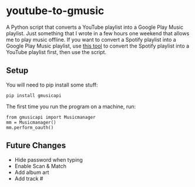 # youtube-to-gmusic
A Python script that converts a YouTube playlist into a Google Play Music playlist. Just something that I wrote in a few hours one weekend that allows me to play music offline. If you want to convert a Spotify playlist into a Google Play Music playlist, use [this tool](http://www.playlist-converter.net/#/) to convert the Spotify playlist into a YouTube playlist first, then use the script.

## Setup
You will need to pip install some stuff:
```
pip install gmusicapi
```
The first time you run the program on a machine, run:
```
from gmusicapi import Musicmanager
mm = Musicmanager()
mm.perform_oauth()
```

## Future Changes
- Hide password when typing
- Enable Scan & Match
- Add album art
- Add track #
